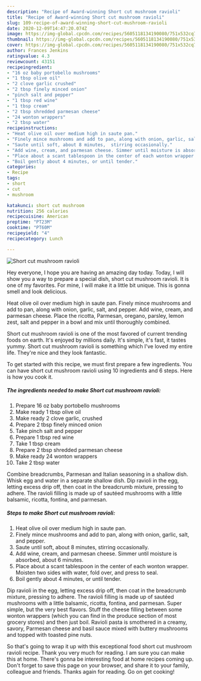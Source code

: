 ```yaml
---
description: "Recipe of Award-winning Short cut mushroom ravioli"
title: "Recipe of Award-winning Short cut mushroom ravioli"
slug: 109-recipe-of-award-winning-short-cut-mushroom-ravioli
date: 2020-12-09T14:47:20.074Z
image: https://img-global.cpcdn.com/recipes/5605118134190080/751x532cq70/short-cut-mushroom-ravioli-recipe-main-photo.jpg
thumbnail: https://img-global.cpcdn.com/recipes/5605118134190080/751x532cq70/short-cut-mushroom-ravioli-recipe-main-photo.jpg
cover: https://img-global.cpcdn.com/recipes/5605118134190080/751x532cq70/short-cut-mushroom-ravioli-recipe-main-photo.jpg
author: Frances Jenkins
ratingvalue: 4.3
reviewcount: 43151
recipeingredient:
- "16 oz baby portobello mushrooms"
- "1 tbsp olive oil"
- "2 clove garlic crushed"
- "2 tbsp finely minced onion"
- "pinch salt and pepper"
- "1 tbsp red wine"
- "1 tbsp cream"
- "2 tbsp shredded parmesan cheese"
- "24 wonton wrappers"
- "2 tbsp water"
recipeinstructions:
- "Heat olive oil over medium high in saute pan."
- "Finely mince mushrooms and add to pan, along with onion, garlic, salt, and pepper."
- "Saute until soft, about 8 minutes,  stirring occasionally."
- "Add wine, cream, and parmesan cheese. Simmer until moisture is absorbed, about 6 minutes."
- "Place about a scant tablespoon in the center of each wonton wrapper. Moisten two sides with water, fold over, and press to seal."
- "Boil gently about 4 minutes, or until tender."
categories:
- Recipe
tags:
- short
- cut
- mushroom

katakunci: short cut mushroom 
nutrition: 256 calories
recipecuisine: American
preptime: "PT23M"
cooktime: "PT60M"
recipeyield: "4"
recipecategory: Lunch

---
```



![Short cut mushroom ravioli](https://img-global.cpcdn.com/recipes/5605118134190080/751x532cq70/short-cut-mushroom-ravioli-recipe-main-photo.jpg)

Hey everyone, I hope you are having an amazing day today. Today, I will show you a way to prepare a special dish, short cut mushroom ravioli. It is one of my favorites. For mine, I will make it a little bit unique. This is gonna smell and look delicious.

Heat olive oil over medium high in saute pan. Finely mince mushrooms and add to pan, along with onion, garlic, salt, and pepper. Add wine, cream, and parmesan cheese. Place the ricotta, Parmesan, oregano, parsley, lemon zest, salt and pepper in a bowl and mix until thoroughly combined.

Short cut mushroom ravioli is one of the most favored of current trending foods on earth. It's enjoyed by millions daily. It's simple, it's fast, it tastes yummy. Short cut mushroom ravioli is something which I've loved my entire life. They're nice and they look fantastic.


To get started with this recipe, we must first prepare a few ingredients. You can have short cut mushroom ravioli using 10 ingredients and 6 steps. Here is how you cook it.

<!--inarticleads1-->

##### The ingredients needed to make Short cut mushroom ravioli:

1. Prepare 16 oz baby portobello mushrooms
1. Make ready 1 tbsp olive oil
1. Make ready 2 clove garlic, crushed
1. Prepare 2 tbsp finely minced onion
1. Take pinch salt and pepper
1. Prepare 1 tbsp red wine
1. Take 1 tbsp cream
1. Prepare 2 tbsp shredded parmesan cheese
1. Make ready 24 wonton wrappers
1. Take 2 tbsp water


Combine breadcrumbs, Parmesan and Italian seasoning in a shallow dish. Whisk egg and water in a separate shallow dish. Dip ravioli in the egg, letting excess drip off, then coat in the breadcrumb mixture, pressing to adhere. The ravioli filling is made up of sautéed mushrooms with a little balsamic, ricotta, fontina, and parmesan. 

<!--inarticleads2-->

##### Steps to make Short cut mushroom ravioli:

1. Heat olive oil over medium high in saute pan.
1. Finely mince mushrooms and add to pan, along with onion, garlic, salt, and pepper.
1. Saute until soft, about 8 minutes,  stirring occasionally.
1. Add wine, cream, and parmesan cheese. Simmer until moisture is absorbed, about 6 minutes.
1. Place about a scant tablespoon in the center of each wonton wrapper. Moisten two sides with water, fold over, and press to seal.
1. Boil gently about 4 minutes, or until tender.


Dip ravioli in the egg, letting excess drip off, then coat in the breadcrumb mixture, pressing to adhere. The ravioli filling is made up of sautéed mushrooms with a little balsamic, ricotta, fontina, and parmesan. Super simple, but the very best flavors. Stuff the cheese filling between some wonton wrappers (which you can find in the produce section of most grocery stores) and then just boil. Ravioli pasta is smothered in a creamy, savory, Parmesan cheese and basil sauce mixed with buttery mushrooms and topped with toasted pine nuts. 

So that's going to wrap it up with this exceptional food short cut mushroom ravioli recipe. Thank you very much for reading. I am sure you can make this at home. There's gonna be interesting food at home recipes coming up. Don't forget to save this page on your browser, and share it to your family, colleague and friends. Thanks again for reading. Go on get cooking!
